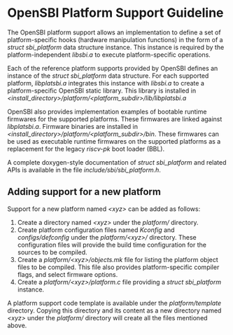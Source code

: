 OpenSBI Platform Support Guideline
==================================

The OpenSBI platform support allows an implementation to define a set of
platform-specific hooks (hardware manipulation functions) in the form of a
*struct sbi_platform* data structure instance. This instance is required by
the platform-independent *libsbi.a* to execute platform-specific operations.

Each of the reference platform supports provided by OpenSBI defines an instance
of the *struct sbi_platform* data structure. For each supported platform,
*libplatsbi.a* integrates this instance with *libsbi.a* to create a
platform-specific OpenSBI static library. This library is installed
in *<install_directory>/platform/<platform_subdir>/lib/libplatsbi.a*

OpenSBI also provides implementation examples of bootable runtime firmwares for
the supported platforms. These firmwares are linked against *libplatsbi.a*.
Firmware binaries are installed in
*<install_directory>/platform/<platform_subdir>/bin*. These firmwares can be
used as executable runtime firmwares on the supported platforms as a replacement
for the legacy *riscv-pk* boot loader (BBL).

A complete doxygen-style documentation of *struct sbi_platform* and related
APIs is available in the file *include/sbi/sbi_platform.h*.

Adding support for a new platform
---------------------------------

Support for a new platform named *&lt;xyz&gt;* can be added as follows:

1. Create a directory named *&lt;xyz&gt;* under the *platform/* directory.
2. Create platform configuration files named *Kconfig* and *configs/defconfig*
   under the *platform/&lt;xyz&gt;/* directory. These configuration files will
   provide the build time configuration for the sources to be compiled.
3. Create a *platform/&lt;xyz&gt;/objects.mk* file for listing the platform
   object files to be compiled. This file also provides platform-specific
   compiler flags, and select firmware options.
4. Create a *platform/&lt;xyz&gt;/platform.c* file providing a
   *struct sbi_platform* instance.

A platform support code template is available under the *platform/template*
directory. Copying this directory and its content as a new directory named
*&lt;xyz&gt;* under the *platform/* directory will create all the files
mentioned above.
